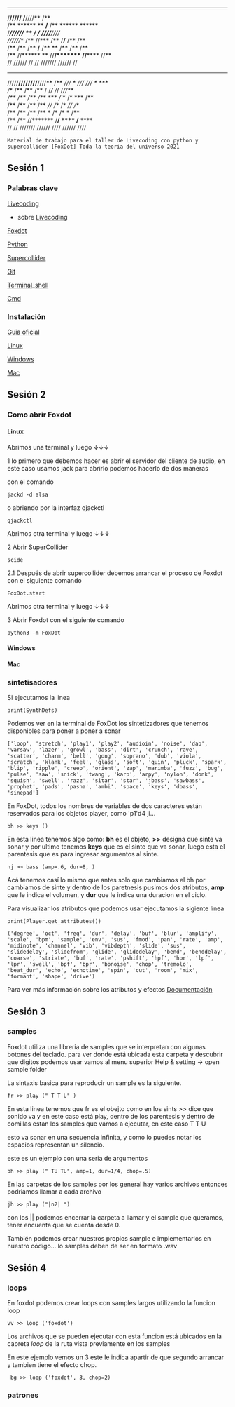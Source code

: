  ********                *******              **                    
/**/////                /**////**            /**                    
/**      ******  **   **/**    /**  ******  ******                  
/*********////**//** ** /**    /** **////**///**/                   
/**/////**   /** //***  /**    /**/**   /**  /**                    
/**    /**   /**  **/** /**    ** /**   /**  /**                    
/**    //******  ** //**/*******  //******   //**                   
//      //////  //   // ///////    //////     //                    
 **********************     **        ****   ****   ****   **       
/////**////////**////**    /**       */// * *///** */// * ***       
    /**       /**   /**    /**      /    /*/*  */*/    /*//**       
    /**       /**   /**    /**         *** /* * /*   ***  /**       
    /**       /**   /**    /**        *//  /**  /*  *//   /**       
    /**       /**   /**    /**       *     /*   /* *      /**       
    /**       /**   //*******       /******/ **** /****** ****      
    //        //     ///////        //////  ////  ////// ////                         
                                                                                                         

~~~
Material de trabajo para el taller de Livecoding con python y supercollider [FoxDot] Toda la teoria del universo 2021
~~~


## Sesión 1 


### Palabras clave

[Livecoding](https://toplap.org/about/) 

+ sobre [Livecoding](https://github.com/toplap/awesome-livecoding/)

[Foxdot](https://foxdot.org/)

[Python](https://www.python.org/)

[Supercollider](https://supercollider.github.io/)

[Git](https://git-scm.com/)

[Terminal_shell](https://es.wikipedia.org/wiki/Shell_de_Unix)

[Cmd](https://www.ionos.es/digitalguide/servidores/know-how/comandos-cmd/)


### Instalación 

[Guia oficial](https://foxdot.org/installation/)

[Linux](https://github.com/Noisk8/InstalandoFoxDot-En-linux/blob/master/Debian-Ubuntu/foxdot.sh)

[Windows]()

[Mac]()




## Sesión 2 

### Como abrir Foxdot 

#### Linux 

Abrimos una terminal y luego ↓↓↓


1  lo primero que debemos hacer es abrir el servidor del cliente de audio, en este caso usamos jack para abrirlo podemos hacerlo de dos maneras 

con el comando 
~~~
jackd -d alsa
~~~

o abriendo por la interfaz qjackctl

~~~
qjackctl
~~~


Abrimos otra terminal y luego ↓↓↓

2 Abrir SuperCollider 

~~~
scide
~~~

2.1 Después de abrir supercollider debemos arrancar el proceso de Foxdot con el siguiente comando 

~~~
FoxDot.start
~~~


Abrimos otra terminal y luego ↓↓↓


3 Abrir Foxdot con el siguiente comando 

~~~
python3 -m FoxDot
~~~






#### Windows 

#### Mac


### sintetisadores


Si ejecutamos la linea 
~~~
print(SynthDefs)
~~~

Podemos ver en la terminal de FoxDot los sintetizadores que tenemos disponibles para poner a poner a sonar 

~~~
['loop', 'stretch', 'play1', 'play2', 'audioin', 'noise', 'dab', 'varsaw', 'lazer', 'growl', 'bass', 'dirt', 'crunch', 'rave', 'scatter', 'charm', 'bell', 'gong', 'soprano', 'dub', 'viola', 'scratch', 'klank', 'feel', 'glass', 'soft', 'quin', 'pluck', 'spark', 'blip', 'ripple', 'creep', 'orient', 'zap', 'marimba', 'fuzz', 'bug', 'pulse', 'saw', 'snick', 'twang', 'karp', 'arpy', 'nylon', 'donk', 'squish', 'swell', 'razz', 'sitar', 'star', 'jbass', 'sawbass', 'prophet', 'pads', 'pasha', 'ambi', 'space', 'keys', 'dbass', 'sinepad']
~~~

 En FoxDot, todos los nombres de variables de dos caracteres están reservados para los objetos player, como 'p1'd4 ji...
 
 ~~~
 bh >> keys ()
 ~~~
 
En esta linea tenemos algo como:  **bh**  es el objeto, **>>** designa que sinte va sonar y por ultimo tenemos **keys** que es el sinte que va sonar, luego esta el parentesis que es para ingresar argumentos al sinte.
 
 ~~~
 nj >> bass (amp=.6, dur=8, )
 ~~~
 
 Acá tenemos casí lo mismo que antes solo que cambiamos el bh por cambiamos de sinte y dentro de los paretnesis pusimos dos atributos, **amp** que le indica el volumen, y **dur** que le indica una duracion en el ciclo.
 
 
 
 Para visualizar los atributos que podemos usar ejecutamos la sigiente linea 
 
 ~~~
 print(Player.get_attributes())
 ~~~
 
 ~~~
 ('degree', 'oct', 'freq', 'dur', 'delay', 'buf', 'blur', 'amplify', 'scale', 'bpm', 'sample', 'env', 'sus', 'fmod', 'pan', 'rate', 'amp', 'midinote', 'channel', 'vib', 'vibdepth', 'slide', 'sus', 'slidedelay', 'slidefrom', 'glide', 'glidedelay', 'bend', 'benddelay', 'coarse', 'striate', 'buf', 'rate', 'pshift', 'hpf', 'hpr', 'lpf', 'lpr', 'swell', 'bpf', 'bpr', 'bpnoise', 'chop', 'tremolo', 'beat_dur', 'echo', 'echotime', 'spin', 'cut', 'room', 'mix', 'formant', 'shape', 'drive')
 ~~~
 
 Para ver más información sobre los atributos y efectos [Documentación](https://foxdot.org/docs/player-attributes/)

 
 ## Sesión 3 
 
 ### samples
 
 Foxdot utiliza una libreria de samples que se interpretan con algunas botones del teclado. para ver donde está ubicada esta carpeta y descubrir que digitos podemos usar vamos al  menu superior Help & setting → open sample folder
 
 La sintaxis basica para reproducir un sample es la siguiente.
 
 ~~~
 fr >> play (" T T U" )
 ~~~
 
 En esta linea tenemos que fr es el obejto como en los sints >> dice que sonido va y en este caso está play, dentro de los parentesis y dentro de comillas estan los samples que vamos a ejecutar, en este caso T T U 
 
 esto va sonar en una secuencia infinita, y como lo puedes notar los espacios representan un silencio. 
 
 
  este es un ejemplo con una seria de argumentos 
  
 ~~~
 bh >> play (" TU TU", amp=1, dur=1/4, chop=.5)
 ~~~
 
 En las carpetas de los samples por los general hay varios archivos entonces podriamos llamar a cada archivo 
 
 ~~~
 jh >> play ("|n2| ")
~~~

con los || podemos encerrar la carpeta a llamar y el sample que queramos, tener encuenta que se cuenta desde 0.

También podemos crear nuestros propios sample e implementarlos en nuestro código... lo samples deben de ser en formato .wav 
 
 
 
 ## Sesión 4
 
 
 ### loops
 
 En foxdot podemos crear loops con samples largos  utilizando la funcion loop
 
 ~~~
 vv >> loop ('foxdot')
~~~

 Los archivos que se pueden ejecutar con esta funcion está ubicados en la capreta _loop_ de la ruta vista previamente en los samples   


En este ejemplo vemos un 3 este le indica apartir de que segundo arrancar y tambien tiene el efecto chop.


~~~
 bg >> loop ('foxdot', 3, chop=2)
~~~


 
 
 ### patrones 

 
 
 
 
 
 
















